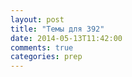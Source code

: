 ```yaml
---
layout: post
title: "Темы для 392"
date: 2014-05-13T11:42:00
comments: true
categories: prep 
---
```

